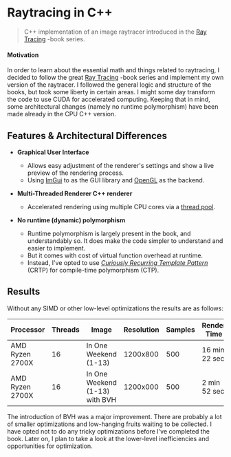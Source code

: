 # Raytracing in C++

> C++ implementation of an image raytracer introduced in
> the [Ray Tracing](https://raytracing.github.io/) -book series.

#### Motivation

In order to learn about the essential math and things related to raytracing, I
decided to follow the great [Ray Tracing](https://raytracing.github.io/) -book
series and implement my own version of the raytracer. I followed the general
logic and structure of the books, but took some liberty in certain areas. I
might some day transform the code to use CUDA for accelerated computing.
Keeping that in mind, some architectural changes (namely no runtime
polymorphism) have been made already in the CPU C++ version.

## Features & Architectural Differences

- **Graphical User Interface**
    - Allows easy adjustment of the renderer's settings and show a live preview
      of the rendering process.
    - Using [ImGui](https://github.com/ocornut/imgui) to as the GUI library
      and [OpenGL](https://www.opengl.org/) as the backend.

- **Multi-Threaded Renderer C++ renderer**
    - Accelerated rendering using multiple CPU cores via
      a [thread pool](https://github.com/bshoshany/thread-pool).

- **No runtime (dynamic) polymorphism**
    - Runtime polymorphism is largely present in the book, and understandably
      so. It does make the code simpler to understand and easier to implement.
    - But it comes with cost of virtual function overhead at runtime.
    - Instead, I've opted to use [*Curiously Recurring Template
      Pattern*](https://en.wikipedia.org/wiki/Curiously_recurring_template_pattern)
      (CRTP) for compile-time polymorphism (CTP).

## Results

Without any SIMD or other low-level optimizations the results are as follows:

| Processor       | Threads | Image                          | Resolution | Samples | Render Time   |
|-----------------|---------|--------------------------------|------------|---------|---------------|
| AMD Ryzen 2700X | 16      | In One Weekend (1-13)          | 1200x800   | 500     | 16 min 22 sec |
| AMD Ryzen 2700X | 16      | In One Weekend (1-13) with BVH | 1200x000   | 500     | 2 min 52 sec  |

The introduction of BVH was a major improvement. There are probably a lot of
smaller optimizations and low-hanging fruits waiting to be collected. I have
opted not to do any tricky optimizations before I've completed the book. Later
on, I plan to take a look at the lower-level inefficiencies and opportunities
for optimization.
